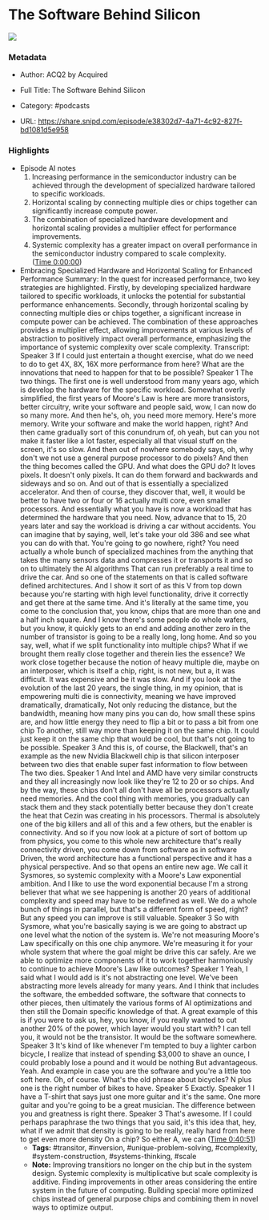 # The Software Behind Silicon

![](https://wsrv.nl/?url=https%3A%2F%2Fimg.transistor.fm%2FdNnf6LpAQWE0wpAoTx8uJ_UxFunnfOPHNZNgYIvAjcY%2Frs%3Afill%3A3000%3A3000%3A1%2Fq%3A60%2FaHR0cHM6Ly9pbWct%2FdXBsb2FkLXByb2R1%2FY3Rpb24udHJhbnNp%2Fc3Rvci5mbS9zaG93%2FLzQwNjY1LzE2OTE0%2FMjk2ODItYXJ0d29y%2Fay5qcGc.jpg&w=100&h=100)

### Metadata

- Author: ACQ2 by Acquired
- Full Title: The Software Behind Silicon
- Category: #podcasts



- URL: https://share.snipd.com/episode/e38302d7-4a71-4c92-827f-bd1081d5e958

### Highlights

- Episode AI notes
  1. Increasing performance in the semiconductor industry can be achieved through the development of specialized hardware tailored to specific workloads.
  2. Horizontal scaling by connecting multiple dies or chips together can significantly increase compute power.
  3. The combination of specialized hardware development and horizontal scaling provides a multiplier effect for performance improvements.
  4. Systemic complexity has a greater impact on overall performance in the semiconductor industry compared to scale complexity. ([Time 0:00:00](https://share.snipd.com/episode-takeaways/1b8b0ffd-1988-4e53-8c1f-ded16d02829e))
- Embracing Specialized Hardware and Horizontal Scaling for Enhanced Performance
  Summary:
  In the quest for increased performance, two key strategies are highlighted.
  Firstly, by developing specialized hardware tailored to specific workloads, it unlocks the potential for substantial performance enhancements. Secondly, through horizontal scaling by connecting multiple dies or chips together, a significant increase in compute power can be achieved.
  The combination of these approaches provides a multiplier effect, allowing improvements at various levels of abstraction to positively impact overall performance, emphasizing the importance of systemic complexity over scale complexity.
  Transcript:
  Speaker 3
  If I could just entertain a thought exercise, what do we need to do to get 4X, 8X, 16X more performance from here? What are the innovations that need to happen for that to be possible?
  Speaker 1
  The two things. The first one is well understood from many years ago, which is develop the hardware for the specific workload. Somewhat overly simplified, the first years of Moore's Law is here are more transistors, better circuitry, write your software and people said, wow, I can now do so many more. And then he's, oh, you need more memory. Here's more memory. Write your software and make the world happen, right? And then came gradually sort of this conundrum of, oh yeah, but can you not make it faster like a lot faster, especially all that visual stuff on the screen, it's so slow. And then out of nowhere somebody says, oh, why don't we not use a general purpose processor to do pixels? And then the thing becomes called the GPU. And what does the GPU do? It loves pixels. It doesn't only pixels. It can do them forward and backwards and sideways and so on. And out of that is essentially a specialized accelerator. And then of course, they discover that, well, it would be better to have two or four or 16 actually multi core, even smaller processors. And essentially what you have is now a workload that has determined the hardware that you need. Now, advance that to 15, 20 years later and say the workload is driving a car without accidents. You can imagine that by saying, well, let's take your old 386 and see what you can do with that. You're going to go nowhere, right? You need actually a whole bunch of specialized machines from the anything that takes the many sensors data and compresses it or transports it and so on to ultimately the AI algorithms That can run preferably a real time to drive the car. And so one of the statements on that is called software defined architectures. And I show it sort of as this V from top down because you're starting with high level functionality, drive it correctly and get there at the same time. And it's literally at the same time, you come to the conclusion that, you know, chips that are more than one and a half inch square. And I know there's some people do whole wafers, but you know, it quickly gets to an end and adding another zero in the number of transistor is going to be a really long, long home. And so you say, well, what if we split functionality into multiple chips? What if we brought them really close together and therein lies the essence? We work close together because the notion of heavy multiple die, maybe on an interposer, which is itself a chip, right, is not new, but a, it was difficult. It was expensive and be it was slow. And if you look at the evolution of the last 20 years, the single thing, in my opinion, that is empowering multi die is connectivity, meaning we have improved dramatically, dramatically, Not only reducing the distance, but the bandwidth, meaning how many pins you can do, how small these spins are, and how little energy they need to flip a bit or to pass a bit from one chip To another, still way more than keeping it on the same chip. It could just keep it on the same chip that would be cool, but that's not going to be possible.
  Speaker 3
  And this is, of course, the Blackwell, that's an example as the new Nvidia Blackwell chip is that silicon interposer between two dies that enable super fast information to flow between The two dies.
  Speaker 1
  And Intel and AMD have very similar constructs and they all increasingly now look like they're 12 to 20 or so chips. And by the way, these chips don't all don't have all be processors actually need memories. And the cool thing with memories, you gradually can stack them and they stack potentially better because they don't create the heat that Cezin was creating in his processors. Thermal is absolutely one of the big killers and all of this and a few others, but the enabler is connectivity. And so if you now look at a picture of sort of bottom up from physics, you come to this whole new architecture that's really connectivity driven, you come down from software as in software Driven, the word architecture has a functional perspective and it has a physical perspective. And so that opens an entire new age. We call it Sysmores, so systemic complexity with a Moore's Law exponential ambition. And I like to use the word exponential because I'm a strong believer that what we see happening is another 20 years of additional complexity and speed may have to be redefined as well. We do a whole bunch of things in parallel, but that's a different form of speed, right? But any speed you can improve is still valuable.
  Speaker 3
  So with Sysmore, what you're basically saying is we are going to abstract up one level what the notion of the system is. We're not measuring Moore's Law specifically on this one chip anymore. We're measuring it for your whole system that where the goal might be drive this car safely. Are we able to optimize more components of it to work together harmoniously to continue to achieve Moore's Law like outcomes?
  Speaker 1
  Yeah, I said what I would add is it's not abstracting one level. We've been abstracting more levels already for many years. And I think that includes the software, the embedded software, the software that connects to other pieces, then ultimately the various forms of AI optimizations and then still the Domain specific knowledge of that. A great example of this is if you were to ask us, hey, you know, if you really wanted to cut another 20% of the power, which layer would you start with? I can tell you, it would not be the transistor. It would be the software somewhere.
  Speaker 3
  It's kind of like whenever I'm tempted to buy a lighter carbon bicycle, I realize that instead of spending $3,000 to shave an ounce, I could probably lose a pound and it would be nothing But advantageous. Yeah. And example in case you are the software and you're a little too soft here. Oh, of course. What's the old phrase about bicycles? N plus one is the right number of bikes to have.
  Speaker 5
  Exactly.
  Speaker 1
  I have a T-shirt that says just one more guitar and it's the same. One more guitar and you're going to be a great musician. The difference between you and greatness is right there.
  Speaker 3
  That's awesome. If I could perhaps paraphrase the two things that you said, it's this idea that, hey, what if we admit that density is going to be really, really hard from here to get even more density On a chip? So either A, we can ([Time 0:40:51](https://share.snipd.com/snip/7ccadcd5-767f-4b0c-b6b4-030794301c58))
    - **Tags:** #transitor, #inversion, #unique-problem-solving, #complexity, #system-construction, #systems-thinking, #scale
    - **Note:** Improving transitiors no longer on the chip but in the system design. Systemic complexity is multiplicative but scale complexity is additive. Finding improvements in other areas considering the entire system in the future of computing. Building special more optimized chips instead of general purpose chips and combining them in novel ways to optimize output.
